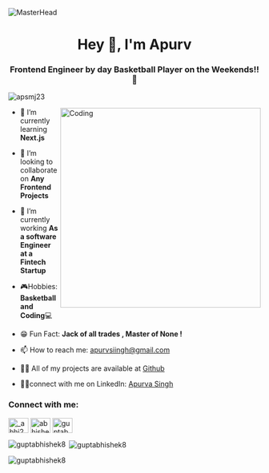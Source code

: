![MasterHead](https://raw.githubusercontent.com/halfrost/halfrost/master/icons/header_.png
)
<h1 align="center">Hey 👋, I'm Apurv</h1>
<h3 align="center">Frontend Engineer by day Basketball Player on the Weekends!!💪</h3>

<p align="left"> <img src="https://komarev.com/ghpvc/?username=ApsMJ23&label=Profile%20views&color=0e75b6&style=flat" alt="apsmj23" /> </p>

<img align="right" alt="Coding" width="400" src="https://img-s1.onedio.com/id-55f97356d613c108283d74eb/rev-0/w-900/h-643/f-gif/s-2399410a2e12b37cd1b5f0340364f47d32b31c91.gif" /> 

- 🌱 I’m currently learning **Next.js**

- 👯 I’m looking to collaborate on **Any Frontend Projects**

- 🔭 I’m currently working **As a software Engineer at a Fintech Startup**

- 🎮Hobbies: **Basketball and Coding**💻

- 😁 Fun Fact: **Jack of all trades , Master of None !**

- 📫 How to reach me: apurvsiingh@gmail.com

- 👨‍💻 All of my projects are available at [Github](https://github.com/apsmj23)

- 🕵️‍♀️connect with me on LinkedIn: [Apurva Singh](https://www.linkedin.com/in/apsmj23)

<h3 align="left">Connect with me:</h3>
<p align="left">
<a href="https://twitter.com/ballin_engineer" target="blank"><img align="center" src="https://raw.githubusercontent.com/rahuldkjain/github-profile-readme-generator/master/src/images/icons/Social/twitter.svg" alt="_abhi22" height="30" width="40" /></a>
<a href="https://linkedin.com/in/apsmj23" target="blank"><img align="center" src="https://raw.githubusercontent.com/rahuldkjain/github-profile-readme-generator/master/src/images/icons/Social/linked-in-alt.svg" alt="abhishek-gupta-94781a178" height="30" width="40" /></a>
<a href="https://instagram.com/ballin_engineer14" target="blank"><img align="center" src="https://raw.githubusercontent.com/rahuldkjain/github-profile-readme-generator/master/src/images/icons/Social/instagram.svg" alt="guptabhishek8" height="30" width="40" /></a>


<p><img align="left" src="https://github-readme-stats.vercel.app/api/top-langs?username=apsmj23&show_icons=true&locale=en&layout=compact" alt="guptabhishek8" /></p>

<p>&nbsp;<img align="center" src="https://github-readme-stats.vercel.app/api?username=apsmj23&show_icons=true&locale=en" alt="guptabhishek8" /></p>

<p><img align="center" src="https://github-readme-streak-stats.herokuapp.com/?user=apsmj23&" alt="guptabhishek8" /></p>

